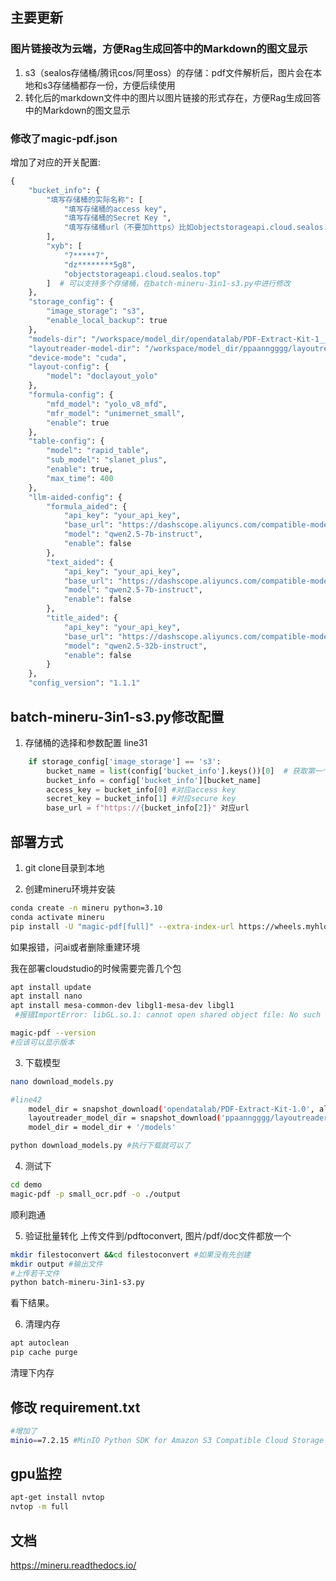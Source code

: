 ## 主要更新
### 图片链接改为云端，方便Rag生成回答中的Markdown的图文显示
1. s3（sealos存储桶/腾讯cos/阿里oss）的存储：pdf文件解析后，图片会在本地和s3存储桶都存一份，方便后续使用
2. 转化后的markdown文件中的图片以图片链接的形式存在，方便Rag生成回答中的Markdown的图文显示

### 修改了magic-pdf.json
增加了对应的开关配置:
```python
{
    "bucket_info": {
        "填写存储桶的实际名称": [
            "填写存储桶的access key",
            "填写存储桶的Secret Key ",
            "填写存储桶url（不要加https）比如objectstorageapi.cloud.sealos.top"
        ],
        "xyb": [
            "7*****7",
            "dz********5g8",
            "objectstorageapi.cloud.sealos.top"
        ]  # 可以支持多个存储桶，在batch-mineru-3in1-s3.py中进行修改
    },
    "storage_config": {
        "image_storage": "s3",
        "enable_local_backup": true
    },
    "models-dir": "/workspace/model_dir/opendatalab/PDF-Extract-Kit-1___0/models",
    "layoutreader-model-dir": "/workspace/model_dir/ppaanngggg/layoutreader",
    "device-mode": "cuda",
    "layout-config": {
        "model": "doclayout_yolo"
    },
    "formula-config": {
        "mfd_model": "yolo_v8_mfd",
        "mfr_model": "unimernet_small",
        "enable": true
    },
    "table-config": {
        "model": "rapid_table",
        "sub_model": "slanet_plus",
        "enable": true,
        "max_time": 400
    },
    "llm-aided-config": {
        "formula_aided": {
            "api_key": "your_api_key",
            "base_url": "https://dashscope.aliyuncs.com/compatible-mode/v1",
            "model": "qwen2.5-7b-instruct",
            "enable": false
        },
        "text_aided": {
            "api_key": "your_api_key",
            "base_url": "https://dashscope.aliyuncs.com/compatible-mode/v1",
            "model": "qwen2.5-7b-instruct",
            "enable": false
        },
        "title_aided": {
            "api_key": "your_api_key",
            "base_url": "https://dashscope.aliyuncs.com/compatible-mode/v1",
            "model": "qwen2.5-32b-instruct",
            "enable": false
        }
    },
    "config_version": "1.1.1"
```


## batch-mineru-3in1-s3.py修改配置
1. 存储桶的选择和参数配置
line31

```python
    if storage_config['image_storage'] == 's3':
        bucket_name = list(config['bucket_info'].keys())[0]  # 获取第一个 bucket 名称，配合上面的magic-pdf.json使用，第一个或者第二个存储桶，修改[0]的数字就可以，0是第一个，1是第二个，以此类推；
        bucket_info = config['bucket_info'][bucket_name]
        access_key = bucket_info[0] #对应access key
        secret_key = bucket_info[1] #对应secure key
        base_url = f"https://{bucket_info[2]}" 对应url
```

## 部署方式
1. git clone目录到本地


2. 创建mineru环境并安装
```bash
conda create -n mineru python=3.10
conda activate mineru
pip install -U "magic-pdf[full]" --extra-index-url https://wheels.myhloli.com -i https://mirrors.aliyun.com/pypi/simple
```

如果报错，问ai或者删除重建环境

我在部署cloudstudio的时候需要完善几个包
```bash
apt install update
apt install nano
apt install mesa-common-dev libgl1-mesa-dev libgl1 
 #报错ImportError: libGL.so.1: cannot open shared object file: No such file or directory 表明 magic-pdf 依赖的 cv2 (OpenCV) 库在加载时找不到 libGL.so.1 这个共享库文件

magic-pdf --version 
#应该可以显示版本
```

3. 下载模型
```bash
nano download_models.py

#line42
    model_dir = snapshot_download('opendatalab/PDF-Extract-Kit-1.0', allow_patterns=mineru_patterns,cache_dir='填写你自定义的模型下载保存路径 比如:/workspace/model_dir')
    layoutreader_model_dir = snapshot_download('ppaanngggg/layoutreader',cache_dir='填写你自定义的模型下载保存路径 比如：/workspace/model_dir')
    model_dir = model_dir + '/models'

python download_models.py #执行下载就可以了    
```

4. 测试下
```bash
cd demo
magic-pdf -p small_ocr.pdf -o ./output
```
顺利跑通

5. 验证批量转化
上传文件到/pdftoconvert, 图片/pdf/doc文件都放一个
```bash
mkdir filestoconvert &&cd filestoconvert #如果没有先创建
mkdir output #输出文件
#上传若干文件
python batch-mineru-3in1-s3.py
```
看下结果。

6. 清理内存
```bash
apt autoclean
pip cache purge
```
清理下内存

## 修改 requirement.txt
```bash
#增加了
minio==7.2.15 #MinIO Python SDK for Amazon S3 Compatible Cloud Storage
```

## gpu监控
```bash
apt-get install nvtop
nvtop -m full
```

## 文档
https://mineru.readthedocs.io/ 